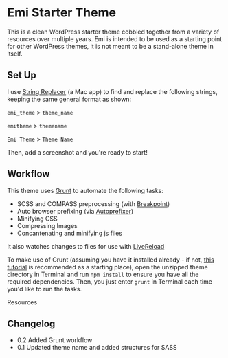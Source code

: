 Emi Starter Theme
===========================

This is a clean WordPress starter theme cobbled together from a variety of resources over multiple years. Emi is intended to be used as a starting point for other WordPress themes, it is not meant to be a stand-alone theme in itself.


Set Up
------------
I use [String Replacer](http://www.tensionsoftware.com/osx/stringreplacer/) (a Mac app) to find and replace the following strings, keeping the same general format as shown:

`emi_theme` > `theme_name`

`emitheme` > `themename`

`Emi Theme` > `Theme Name`

Then, add a screenshot and you're ready to start!


Workflow
------------
This theme uses [Grunt](http://gruntjs.com/) to automate the following tasks:
* SCSS and COMPASS preprocessing (with [Breakpoint](http://breakpoint-sass.com/))
* Auto browser prefixing (via [Autoprefixer](https://github.com/ai/autoprefixer))
* Minifying CSS
* Compressing Images
* Concantenating and minifying js files

It also watches changes to files for use with [LiveReload](http://livereload.com/)

To make use of Grunt (assuming you have it installed already - if not, [this tutorial](http://24ways.org/2013/grunt-is-not-weird-and-hard/) is recommended as a starting place), open the unzipped theme directory in Terminal and run `npm install` to ensure you have all the required dependencies. Then, you just enter `grunt` in Terminal each time you'd like to run the tasks.


Resources


Changelog
------------
* 0.2 Added Grunt workflow
* 0.1 Updated theme name and added structures for SASS